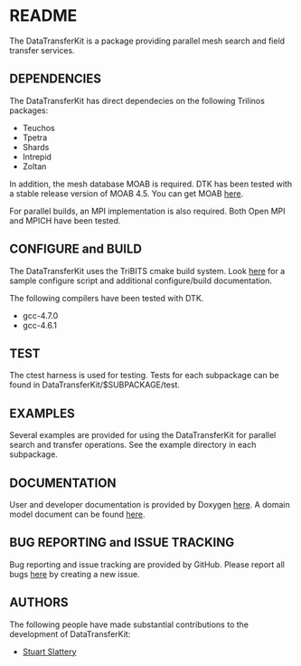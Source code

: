 README
======

The DataTransferKit is a package providing parallel mesh search and
field transfer services.


DEPENDENCIES
------------

The DataTransferKit has direct dependecies on the following Trilinos packages:

* Teuchos
* Tpetra
* Shards
* Intrepid
* Zoltan

In addition, the mesh database MOAB is required. DTK has been tested
with a stable release version of MOAB 4.5. You can get MOAB
[here](http://trac.mcs.anl.gov/projects/ITAPS/wiki/MOAB).

For parallel builds, an MPI implementation is also required. Both Open
MPI and MPICH have been tested.


CONFIGURE and BUILD
-------------------

The DataTransferKit uses the TriBITS cmake build system. Look
[here](https://github.com/CNERG/DataTransferKit/tree/dev/doc/build_notes)
for a sample configure script and additional configure/build
documentation.

The following compilers have been tested with DTK.

* gcc-4.7.0
* gcc-4.6.1


TEST
----

The ctest harness is used for testing. Tests for each subpackage can
be found in DataTransferKit/$SUBPACKAGE/test.


EXAMPLES
--------

Several examples are provided for using the DataTransferKit for
parallel search and transfer operations. See the example directory in
each subpackage.


DOCUMENTATION
-------------

User and developer documentation is provided by Doxygen
[here](http://cnerg.github.com/DataTransferKit/). A domain model
document can be found
[here](https://github.com/CNERG/DataTransferKit/tree/dev/doc/domain_model).

BUG REPORTING and ISSUE TRACKING
--------------------------------

Bug reporting and issue tracking are provided by GitHub. Please report
all bugs [here](https://github.com/CNERG/DataTransferKit/issues) by
creating a new issue.

AUTHORS
-------

The following people have made substantial contributions to the
development of DataTransferKit:

* [Stuart Slattery](http://github.com/sslattery)

